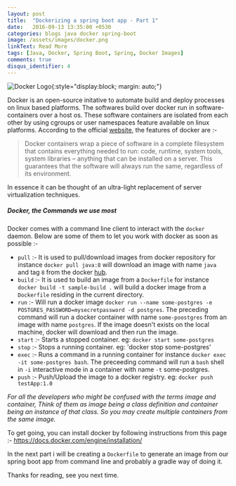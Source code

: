 ```yaml
---
layout: post
title:  "Dockerizing a spring boot app - Part 1"
date:   2016-09-13 13:35:00 +0530
categories: blogs java docker spring-boot
image: /assets/images/docker.png
linkText: Read More
tags: [Java, Docker, Spring Boot, Spring, Docker Images]
comments: true
disqus_identifier: 4
---
```



![Docker Logo]({{site.url}}/assets/images/docker.png "Docker"){:style="display:block; margin: auto;"}

Docker is an open-source initative to automate build and deploy processes on linux based platforms. The softwares build over docker run in software-containers over a host os. These software containers are isolated from each other by using cgroups or user namespaces feature available on linux platforms. According to the official [website](https://www.docker.com/what-docker), the features of docker are :-

> Docker containers wrap a piece of software in a complete filesystem that contains everything needed to run: code, runtime, system tools, system libraries – anything that can be installed on a server. This guarantees that the software will always run the same, regardless of its environment.

In essence it can be thought of an ultra-light replacement of server virtualization techniques.

##### Docker, the Commands we use most

Docker comes with a command line client to interact with the `docker` daemon. Below are some of them to let you work with docker as soon as possible :-

- `pull` :- It is used to pull/download images from docker repository for instance `docker pull java:8` will download an image with name `java` and tag `8` from the docker [hub](https://hub.docker.com/).
- `build` :- It is used to build an image from a `Dockerfile` for instance `docker build -t sample-build .` will build a docker image from a `Dockerfile` residing in the current directory.
- `run` :- Will run a docker image `docker run --name some-postgres -e POSTGRES_PASSWORD=mysecretpassword -d postgres`. The preceding command will run a docker container with name `some-poostgres` from an image with name `postgres`. If the image doesn't exists on the local machine, docker will download and then run the image.
- `start` :- Starts a stopped container. eg: `docker start some-postgres`
- `stop` :- Stops a running container. eg: 'docker stop some-postgres'
- `exec` :- Runs a command in a running container for instance `docker exec -it some-postgres bash`. The preceeding command will run a `bash` shell in `-i` interactive mode in a container with name `-t` some-postgres.
- `push` :- Push/Upload the image to a docker registry. eg: `docker push testApp:1.0`

*For all the developers who might be confused with the terms image and container, Think of them as image being a class definition and container being an instance of that class. So you may create multiple containers from the same image.*

To get going, you can install docker by following instructions from this page :-
https://docs.docker.com/engine/installation/

In the next part i will be creating a `Dockerfile` to generate an image from our spring boot app from command line and probably a gradle way of doing it.


Thanks for reading, see you next time.
